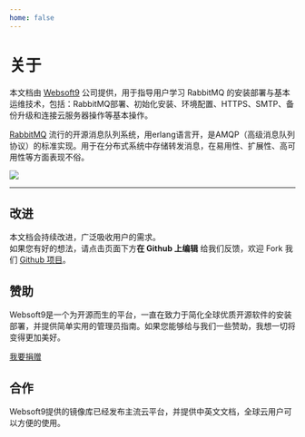 ```yaml
---
home: false
---
```


# 关于

本文档由 [Websoft9](https://www.websoft9.com/) 公司提供，用于指导用户学习 RabbitMQ 的安装部署与基本运维技术，包括：RabbitMQ部署、初始化安装、环境配置、HTTPS、SMTP、备份升级和连接云服务器操作等基本操作。

[RabbitMQ](https://www.rabbitmq.com) 流行的开源消息队列系统，用erlang语言开，是AMQP（高级消息队列协议）的标准实现。用于在分布式系统中存储转发消息，在易用性、扩展性、高可用性等方面表现不俗。

![](https://libs.websoft9.com/Websoft9/DocsPicture/zh/rabbitmq/rabbitmq-gui-websoft9.png)

---

## 改进

本文档会持续改进，广泛吸收用户的需求。  
如果您有好的想法，请点击页面下方**在 Github 上编辑** 给我们反馈，欢迎 Fork 我们 [Github 项目](https://github.com/Websoft9/ansible-rabbitmq)。

## 赞助

Websoft9是一个为开源而生的平台，一直在致力于简化全球优质开源软件的安装部署，并提供简单实用的管理员指南。如果您能够给与我们一些赞助，我想一切将变得更加美好。  

[我要捐赠](https://www.websoft9.com/aboutus/donate)

## 合作

Websoft9提供的镜像库已经发布主流云平台，并提供中英文文档，全球云用户可以方便的使用。  
